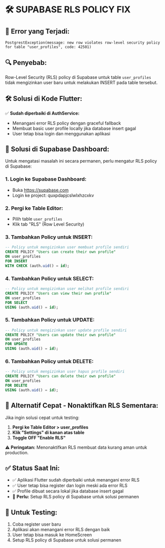 # 🛠️ SUPABASE RLS POLICY FIX

## 🚨 Error yang Terjadi:
```
PostgrestException(message: new row violates row-level security policy for table "user_profiles", code: 42501)
```

## 🔍 Penyebab:
Row-Level Security (RLS) policy di Supabase untuk table `user_profiles` tidak mengizinkan user baru untuk melakukan INSERT pada table tersebut.

## 🛠️ Solusi di Kode Flutter:
✅ **Sudah diperbaiki di AuthService:**
- Menangani error RLS policy dengan graceful fallback
- Membuat basic user profile locally jika database insert gagal
- User tetap bisa login dan menggunakan aplikasi

## 🔧 Solusi di Supabase Dashboard:
Untuk mengatasi masalah ini secara permanen, perlu mengatur RLS policy di Supabase:

### 1. **Login ke Supabase Dashboard:**
   - Buka https://supabase.com
   - Login ke project: quxpdapjcslwlxhzcxkv

### 2. **Pergi ke Table Editor:**
   - Pilih table `user_profiles`
   - Klik tab "RLS" (Row Level Security)

### 3. **Tambahkan Policy untuk INSERT:**
```sql
-- Policy untuk mengizinkan user membuat profile sendiri
CREATE POLICY "Users can create their own profile" 
ON user_profiles 
FOR INSERT 
WITH CHECK (auth.uid() = id);
```

### 4. **Tambahkan Policy untuk SELECT:**
```sql
-- Policy untuk mengizinkan user melihat profile sendiri
CREATE POLICY "Users can view their own profile" 
ON user_profiles 
FOR SELECT 
USING (auth.uid() = id);
```

### 5. **Tambahkan Policy untuk UPDATE:**
```sql
-- Policy untuk mengizinkan user update profile sendiri
CREATE POLICY "Users can update their own profile" 
ON user_profiles 
FOR UPDATE 
USING (auth.uid() = id);
```

### 6. **Tambahkan Policy untuk DELETE:**
```sql
-- Policy untuk mengizinkan user hapus profile sendiri
CREATE POLICY "Users can delete their own profile" 
ON user_profiles 
FOR DELETE 
USING (auth.uid() = id);
```

## 🚀 **Alternatif Cepat - Nonaktifkan RLS Sementara:**
Jika ingin solusi cepat untuk testing:

1. **Pergi ke Table Editor > user_profiles**
2. **Klik "Settings" di kanan atas table**
3. **Toggle OFF "Enable RLS"**

⚠️ **Peringatan:** Menonaktifkan RLS membuat data kurang aman untuk production.

## ✅ **Status Saat Ini:**
- ✅ Aplikasi Flutter sudah diperbaiki untuk menangani error RLS
- ✅ User tetap bisa register dan login meski ada error RLS
- ✅ Profile dibuat secara lokal jika database insert gagal
- 🔄 **Perlu:** Setup RLS policy di Supabase untuk solusi permanen

## 🎯 **Untuk Testing:**
1. Coba register user baru
2. Aplikasi akan menangani error RLS dengan baik
3. User tetap bisa masuk ke HomeScreen
4. Setup RLS policy di Supabase untuk solusi permanen

